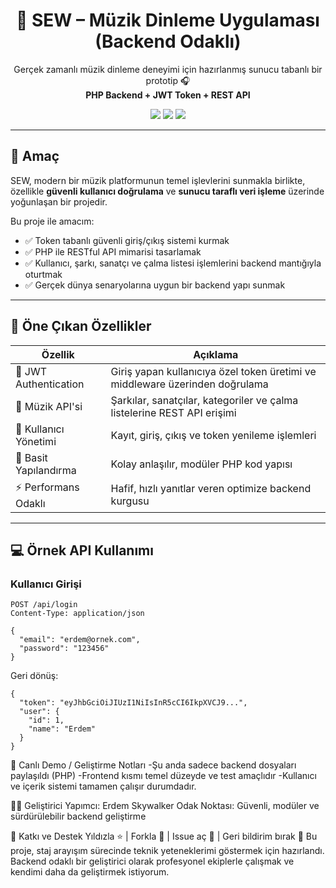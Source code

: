 <h1 align="center">🎵 SEW – Müzik Dinleme Uygulaması (Backend Odaklı)</h1>

<p align="center">
  Gerçek zamanlı müzik dinleme deneyimi için hazırlanmış sunucu tabanlı bir prototip 🎧<br>
  <strong>PHP Backend + JWT Token + REST API</strong>
</p>

<p align="center">
  <img src="https://img.shields.io/badge/build-stable-brightgreen?style=flat-square">
  <img src="https://img.shields.io/badge/backend-PHP-blue?style=flat-square">
  <img src="https://img.shields.io/badge/token-JWT-red?style=flat-square">
</p>

---

## 🎯 Amaç

SEW, modern bir müzik platformunun temel işlevlerini sunmakla birlikte, özellikle **güvenli kullanıcı doğrulama** ve **sunucu taraflı veri işleme** üzerinde yoğunlaşan bir projedir.

Bu proje ile amacım:
- ✅ Token tabanlı güvenli giriş/çıkış sistemi kurmak
- ✅ PHP ile RESTful API mimarisi tasarlamak
- ✅ Kullanıcı, şarkı, sanatçı ve çalma listesi işlemlerini backend mantığıyla oturtmak
- ✅ Gerçek dünya senaryolarına uygun bir backend yapı sunmak

---

## 🧩 Öne Çıkan Özellikler

| Özellik | Açıklama |
|--------|----------|
| 🔐 JWT Authentication | Giriş yapan kullanıcıya özel token üretimi ve middleware üzerinden doğrulama |
| 🎵 Müzik API'si | Şarkılar, sanatçılar, kategoriler ve çalma listelerine REST API erişimi |
| 👤 Kullanıcı Yönetimi | Kayıt, giriş, çıkış ve token yenileme işlemleri |
| 📁 Basit Yapılandırma | Kolay anlaşılır, modüler PHP kod yapısı |
| ⚡ Performans Odaklı | Hafif, hızlı yanıtlar veren optimize backend kurgusu |

---

## 💻 Örnek API Kullanımı

### Kullanıcı Girişi

```http
POST /api/login
Content-Type: application/json

{
  "email": "erdem@ornek.com",
  "password": "123456"
}
```
Geri dönüş:
```
{
  "token": "eyJhbGciOiJIUzI1NiIsInR5cCI6IkpXVCJ9...",
  "user": {
    "id": 1,
    "name": "Erdem"
  }
}
```
🔗 Canlı Demo / Geliştirme Notları
-Şu anda sadece backend dosyaları paylaşıldı (PHP)
-Frontend kısmı temel düzeyde ve test amaçlıdır
-Kullanıcı ve içerik sistemi tamamen çalışır durumdadır.

👨‍💻 Geliştirici
Yapımcı: Erdem Skywalker
Odak Noktası: Güvenli, modüler ve sürdürülebilir backend geliştirme


📣 Katkı ve Destek
Yıldızla ⭐ | Forkla 🍴 | Issue aç 🔧 | Geri bildirim bırak 💬
Bu proje, staj arayışım sürecinde teknik yeteneklerimi göstermek için hazırlandı.
Backend odaklı bir geliştirici olarak profesyonel ekiplerle çalışmak ve kendimi daha da geliştirmek istiyorum.
